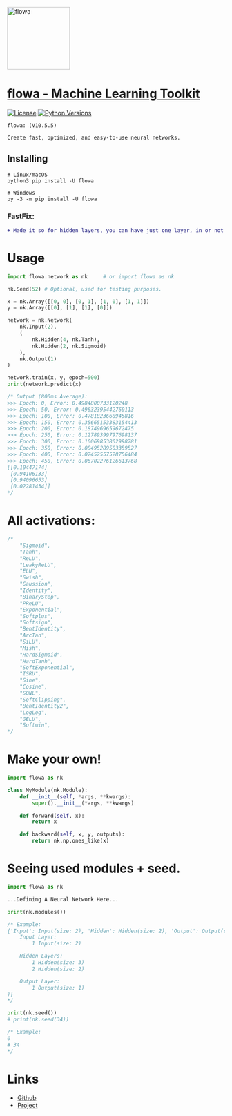 <a href="https://ibb.co/885w17s](https://i.ibb.co/bdBVcKm/flowa.jpg)"><img src="https://i.ibb.co/bdBVcKm/flowa.jpg" alt="flowa" border="0" width="145"></a>

# [flowa - Machine Learning Toolkit](https://pypi.org/project/flowa)
[![License](https://img.shields.io/badge/license-MIT-blue.svg)](https://github.com/flowa/flowa/blob/main/LICENSE)
[![Python Versions](https://img.shields.io/badge/python-3.7%20|%203.8%20|%203.9%20|%203.10%20|%203.11%20|%203.12%20-blue)](https://www.python.org/downloads/)

```
flowa: (V10.5.5)

Create fast, optimized, and easy-to-use neural networks.
```

## Installing
```shell
# Linux/macOS
python3 pip install -U flowa

# Windows
py -3 -m pip install -U flowa
```

### FastFix:
```diff
+ Made it so for hidden layers, you can have just one layer, in or not in a list/tuple.
```

# Usage
```python
import flowa.network as nk     # or import flowa as nk

nk.Seed(52) # Optional, used for testing purposes.

x = nk.Array([[0, 0], [0, 1], [1, 0], [1, 1]])
y = nk.Array([[0], [1], [1], [0]])
```
```python
network = nk.Network(
    nk.Input(2),
    (
        nk.Hidden(4, nk.Tanh), 
        nk.Hidden(2, nk.Sigmoid)
    ),
    nk.Output(1)
)
```
```python
network.train(x, y, epoch=500)
print(network.predict(x)
```
```javascript
/* Output (800ms Average):
>>> Epoch: 0, Error: 0.4984800733120248
>>> Epoch: 50, Error: 0.49632395442760113
>>> Epoch: 100, Error: 0.4781823668945816
>>> Epoch: 150, Error: 0.35665153383154413
>>> Epoch: 200, Error: 0.1874969659672475
>>> Epoch: 250, Error: 0.12789399797698137
>>> Epoch: 300, Error: 0.10069853802998781
>>> Epoch: 350, Error: 0.08495289503359527
>>> Epoch: 400, Error: 0.07452557528756484
>>> Epoch: 450, Error: 0.06702276126613768
[[0.10447174]
 [0.94106133]
 [0.94096653]
 [0.02281434]]
*/
```

# All activations:
```javascript
/*
    "Sigmoid",
    "Tanh",
    "ReLU",
    "LeakyReLU",
    "ELU",
    "Swish",
    "Gaussion",
    "Identity",
    "BinaryStep",
    "PReLU",
    "Exponential",
    "Softplus",
    "Softsign",
    "BentIdentity",
    "ArcTan",
    "SiLU",
    "Mish",
    "HardSigmoid",
    "HardTanh",
    "SoftExponential",
    "ISRU",
    "Sine",
    "Cosine",
    "SQNL",
    "SoftClipping",
    "BentIdentity2",
    "LogLog",
    "GELU",
    "Softmin",
*/
```

# Make your own!
```python
import flowa as nk

class MyModule(nk.Module):
    def __init__(self, *args, **kwargs):
        super().__init__(*args, **kwargs)

    def forward(self, x):
        return x

    def backward(self, x, y, outputs):
        return nk.np.ones_like(x)
```

# Seeing used modules + seed.
```python
import flowa as nk

...Defining A Neural Network Here...

print(nk.modules())
```
```javascript
/* Example:
{'Input': Input(size: 2), 'Hidden': Hidden(size: 2), 'Output': Output(size: 1), 'Network': Network(
    Input Layer:
        1 Input(size: 2)

    Hidden Layers:        
        1 Hidden(size: 3)
        2 Hidden(size: 2)

    Output Layer:
        1 Output(size: 1)
)}
*/
```
```python
print(nk.seed())
# print(nk.seed(34))
```
```javascript
/* Example:
0
# 34
*/
```

# Links
- [Github](https://github.com/flowa-ai)
- [Project](https://pypi.org/project/flowa/)
